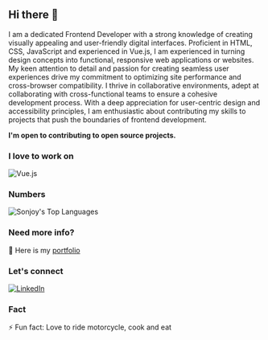 ## Hi there 👋

I am a dedicated Frontend Developer with a strong knowledge of creating visually appealing and user-friendly digital interfaces. Proficient in HTML, CSS, JavaScript and experienced in Vue.js, I am experienced in turning design concepts into functional, responsive web applications or websites. My keen attention to detail and passion for creating seamless user experiences drive my commitment to optimizing site performance and cross-browser compatibility. I thrive in collaborative environments, adept at collaborating with cross-functional teams to ensure a cohesive development process. With a deep appreciation for user-centric design and accessibility principles, I am enthusiastic about contributing my skills to projects that push the boundaries of frontend development.

**I'm open to contributing to open source projects.**

### I love to work on 

![Vue.js](https://img.shields.io/badge/Vue.js-35495E?style=flat-square&logo=vue.js&logoColor=4FC08D)


### Numbers

![Sonjoy's Top Languages](https://github-readme-stats.vercel.app/api/top-langs/?username=sonjoy-s&layout=compact)

<!-- ![Sonjoy's Streak](https://github-readme-streak-stats.herokuapp.com/?user=sonjoy-s) -->



### Need more info?
🔗 Here is my [portfolio](https://sonjoy.me)


### Let's connect
[![LinkedIn](https://img.shields.io/badge/LinkedIn-0077B5?style=for-the-badge&logo=linkedin&logoColor=white)](https://www.linkedin.com/in/sonjoy-samadder)


### Fact

⚡ Fun fact: Love to ride motorcycle, cook and eat
